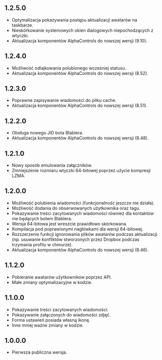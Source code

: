 1.2.5.0
-----
* Optymalizacja pokazywania postępu aktualizacji awatarów na taskbarze.
* Nieskórkowanie systemowych okien dialogowych niepochodzących z wtyczki.
* Aktualizacja komponentów AlphaControls do nowszej wersji (9.10).

1.2.4.0
-----
* Możliwość odlajkowania polubionego wcześniej statusu.
* Aktualizacja komponentów AlphaControls do nowszej wersji (8.52).

1.2.3.0
-----
* Poprawne zapisywanie wiadomości do pliku cache.
* Aktualizacja komponentów AlphaControls do nowszej wersji (8.51).

1.2.2.0
-----
* Obsługa nowego JID bota Blablera.
* Aktualizacja komponentów AlphaControls do nowszej wersji (8.48).

1.2.1.0
-----
* Nowy sposób emulowania załączników.
* Zmniejszenie rozmiaru wtyczki 64-bitowej poprzez użycie kompresji LZMA.

1.2.0.0
-----
* Możliwość polubienia wiadomości (funkcjonalność jeszcze nie działa).
* Możliwość dodania do obserwowanych użytkownika oraz tagu.
* Pokazywanie treści zacytowanych wiadomości również dla kontaktów nie będących botem Blablera.
* Wersja 64-bitowa jest wreszcie prawidłowo skórkowana.
* Kompilacja pod poprawionymi nagłówkami dla wersji 64-bitowej.
* Rozszerzenie funkcji ignorowania plików awatarów podczas aktualizacji (np. usuwanie konfliktów stworzonych przez Dropbox podczas trzymania profilu w chmurze).
* Aktualizacja komponentów AlphaControls do nowszej wersji (8.46).

1.1.2.0
-----
* Pobieranie awatarów użytkowników poprzez API.
* Małe zmiany optymalizacyjne w kodzie.

1.1.0.0
-----
* Pokazywanie treści zacytowanych wiadomości.
* Pokazywanie załączonych do wiadomości zdjęć.
* Forma ustawień posiada własną ikonę.
* Inne mniej ważne zmiany w kodzie.

1.0.0.0
-----
* Pierwsza publiczna wersja.
